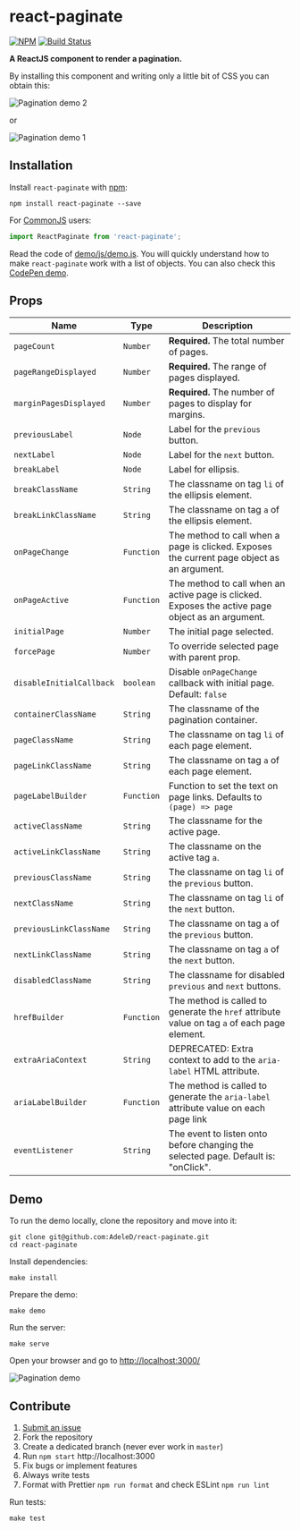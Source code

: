 # react-paginate

[![NPM](https://nodei.co/npm/react-paginate.png?downloads=true)](https://nodei.co/npm/react-paginate/)
[![Build Status](https://travis-ci.org/AdeleD/react-paginate.svg?branch=master)](https://travis-ci.org/AdeleD/react-paginate)

**A ReactJS component to render a pagination.**

By installing this component and writing only a little bit of CSS you can obtain this:

<img src="https://cloud.githubusercontent.com/assets/2084833/24840237/7accb75a-1d1e-11e7-9abb-818431398b91.png" alt="Pagination demo 2" />

or

<img src="https://cloud.githubusercontent.com/assets/2084833/24840230/594e4ea4-1d1e-11e7-8b34-bde943b4793d.png" alt="Pagination demo 1" />

## Installation

Install `react-paginate` with [npm](https://www.npmjs.com/):

```
npm install react-paginate --save
```

For [CommonJS](http://wiki.commonjs.org/wiki/CommonJS) users:

```javascript
import ReactPaginate from 'react-paginate';
```

Read the code of [demo/js/demo.js][1]. You will quickly understand how to make `react-paginate` work with a list of objects.
You can also check this [CodePen demo](https://codepen.io/monsieurv/pen/yLoMxYQ).

## Props

| Name                     | Type       | Description                                                                                       |
| ------------------------ | ---------- | ------------------------------------------------------------------------------------------------- |
| `pageCount`              | `Number`   | **Required.** The total number of pages.                                                          |
| `pageRangeDisplayed`     | `Number`   | **Required.** The range of pages displayed.                                                       |
| `marginPagesDisplayed`   | `Number`   | **Required.** The number of pages to display for margins.                                         |
| `previousLabel`          | `Node`     | Label for the `previous` button.                                                                  |
| `nextLabel`              | `Node`     | Label for the `next` button.                                                                      |
| `breakLabel`             | `Node`     | Label for ellipsis.                                                                               |
| `breakClassName`         | `String`   | The classname on tag `li` of the ellipsis element.                                                |
| `breakLinkClassName`     | `String`   | The classname on tag `a` of the ellipsis element.                                                 |
| `onPageChange`           | `Function` | The method to call when a page is clicked. Exposes the current page object as an argument.        |
| `onPageActive`           | `Function` | The method to call when an active page is clicked. Exposes the active page object as an argument. |
| `initialPage`            | `Number`   | The initial page selected.                                                                        |
| `forcePage`              | `Number`   | To override selected page with parent prop.                                                       |
| `disableInitialCallback` | `boolean`  | Disable `onPageChange` callback with initial page. Default: `false`                               |
| `containerClassName`     | `String`   | The classname of the pagination container.                                                        |
| `pageClassName`          | `String`   | The classname on tag `li` of each page element.                                                   |
| `pageLinkClassName`      | `String`   | The classname on tag `a` of each page element.                                                    |
| `pageLabelBuilder`       | `Function` | Function to set the text on page links. Defaults to `(page) => page`                              |
| `activeClassName`        | `String`   | The classname for the active page.                                                                |
| `activeLinkClassName`    | `String`   | The classname on the active tag `a`.                                                              |
| `previousClassName`      | `String`   | The classname on tag `li` of the `previous` button.                                               |
| `nextClassName`          | `String`   | The classname on tag `li` of the `next` button.                                                   |
| `previousLinkClassName`  | `String`   | The classname on tag `a` of the `previous` button.                                                |
| `nextLinkClassName`      | `String`   | The classname on tag `a` of the `next` button.                                                    |
| `disabledClassName`      | `String`   | The classname for disabled `previous` and `next` buttons.                                         |
| `hrefBuilder`            | `Function` | The method is called to generate the `href` attribute value on tag `a` of each page element.      |
| `extraAriaContext`       | `String`   | DEPRECATED: Extra context to add to the `aria-label` HTML attribute.                              |
| `ariaLabelBuilder`       | `Function` | The method is called to generate the `aria-label` attribute value on each page link               |
| `eventListener`          | `String`   | The event to listen onto before changing the selected page. Default is: "onClick".                |

## Demo

To run the demo locally, clone the repository and move into it:

```console
git clone git@github.com:AdeleD/react-paginate.git
cd react-paginate
```

Install dependencies:

```console
make install
```

Prepare the demo:

```console
make demo
```

Run the server:

```console
make serve
```

Open your browser and go to [http://localhost:3000/](http://localhost:3000/)

<img src="https://cloud.githubusercontent.com/assets/2084833/24840241/7c95b7b2-1d1e-11e7-97e3-83b9c7a1f832.gif" alt="Pagination demo" />

## Contribute

1. [Submit an issue](https://github.com/AdeleD/react-paginate/issues)
2. Fork the repository
3. Create a dedicated branch (never ever work in `master`)
4. Run `npm start` http://localhost:3000
5. Fix bugs or implement features
6. Always write tests
7. Format with Prettier `npm run format` and check ESLint `npm run lint`

Run tests:

```console
make test
```

[1]: https://github.com/AdeleD/react-paginate/blob/master/demo/js/demo.js

